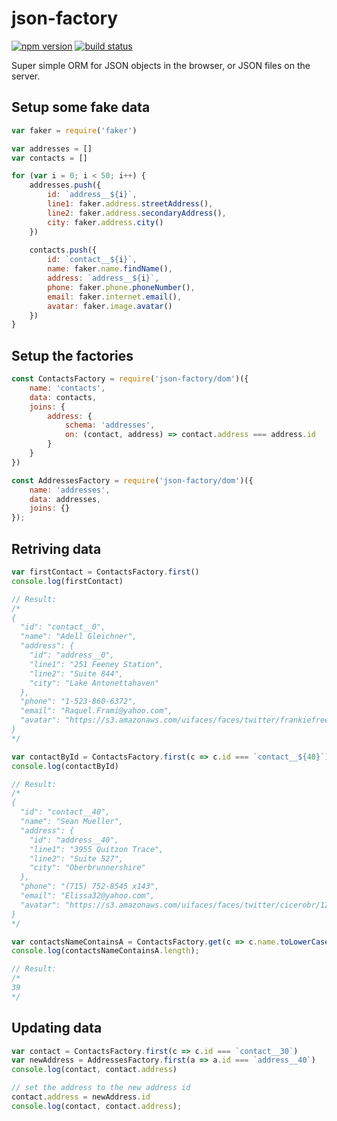 # json-factory

[![npm version](https://badge.fury.io/js/json-factory.svg)](https://www.npmjs.com/package/json-factory)
[![build status](https://travis-ci.org/logikaljay/json-factory.svg?branch=master)](https://travis-ci.org/logikaljay/json-factory)

Super simple ORM for JSON objects in the browser, or JSON files on the server.

## Setup some fake data

```js
var faker = require('faker')

var addresses = []
var contacts = []

for (var i = 0; i < 50; i++) {
    addresses.push({
        id: `address__${i}`,
        line1: faker.address.streetAddress(),
        line2: faker.address.secondaryAddress(),
        city: faker.address.city()
    })
    
    contacts.push({
        id: `contact__${i}`,
        name: faker.name.findName(),
        address: `address__${i}`,
        phone: faker.phone.phoneNumber(),
        email: faker.internet.email(),
        avatar: faker.image.avatar()
    })
}
```

## Setup the factories

```js
const ContactsFactory = require('json-factory/dom')({
    name: 'contacts',
    data: contacts,
    joins: {
        address: {
            schema: 'addresses',
            on: (contact, address) => contact.address === address.id
        }
    }
})

const AddressesFactory = require('json-factory/dom')({
    name: 'addresses',
    data: addresses,
    joins: {}
});
```

## Retriving data

```js
var firstContact = ContactsFactory.first()
console.log(firstContact)

// Result:
/*
{
  "id": "contact__0",
  "name": "Adell Gleichner",
  "address": {
    "id": "address__0",
    "line1": "251 Feeney Station",
    "line2": "Suite 844",
    "city": "Lake Antonettahaven"
  },
  "phone": "1-523-860-6372",
  "email": "Raquel.Frami@yahoo.com",
  "avatar": "https://s3.amazonaws.com/uifaces/faces/twitter/frankiefreesbie/128.jpg"
}
*/

var contactById = ContactsFactory.first(c => c.id === `contact__${40}`)
console.log(contactById)

// Result:
/*
{
  "id": "contact__40",
  "name": "Sean Mueller",
  "address": {
    "id": "address__40",
    "line1": "3955 Quitzon Trace",
    "line2": "Suite 527",
    "city": "Oberbrunnershire"
  },
  "phone": "(715) 752-8545 x143",
  "email": "Elissa32@yahoo.com",
  "avatar": "https://s3.amazonaws.com/uifaces/faces/twitter/cicerobr/128.jpg"
}
*/

var contactsNameContainsA = ContactsFactory.get(c => c.name.toLowerCase().indexOf('a') > -1)
console.log(contactsNameContainsA.length);

// Result:
/*
39
*/
```


## Updating data

```js
var contact = ContactsFactory.first(c => c.id === `contact__30`)
var newAddress = AddressesFactory.first(a => a.id === `address__40`)
console.log(contact, contact.address)

// set the address to the new address id
contact.address = newAddress.id
console.log(contact, contact.address);
```